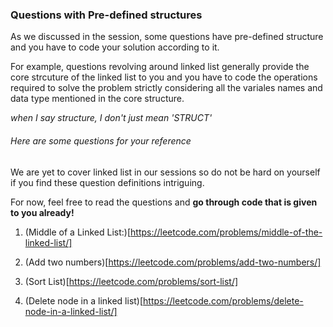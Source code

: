 ### Questions with Pre-defined structures

As we discussed in the session, some questions have pre-defined structure and you have to code your solution according to it.

For example, questions revolving around linked list generally provide the core strcuture of the linked list to you and you have to code the operations required to solve the problem strictly considering all the variales names and data type mentioned in the core structure.

*when I say structure, I don't just mean 'STRUCT'*

###### Here are some questions for your reference
We are yet to cover linked list in our sessions so do not be hard on yourself if you find these question definitions intriguing.

For now, feel free to read the questions and **go through code that is given to you already!**

1. (Middle of a Linked List:)[https://leetcode.com/problems/middle-of-the-linked-list/]

2. (Add two numbers)[https://leetcode.com/problems/add-two-numbers/]

3. (Sort List)[https://leetcode.com/problems/sort-list/]

4. (Delete node in a linked list)[https://leetcode.com/problems/delete-node-in-a-linked-list/]